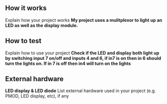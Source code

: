 <!---

This file is used to generate your project datasheet. Please fill in the information below and delete any unused
sections.

You can also include images in this folder and reference them in the markdown. Each image must be less than
512 kb in size, and the combined size of all images must be less than 1 MB.
-->

## How it works

Explain how your project works
**My project uses a mulitplexor to light up an LED as well as the display module.**
## How to test

Explain how to use your project
**Check if the LED and display both light up by switching input 7 on/off and inputs 4 and 6, if in7 is on then in 6 should turn the lights on. If in 7 is off then in4 will turn on the lights**
## External hardware
**LED display & LED diode**
List external hardware used in your project (e.g. PMOD, LED display, etc), if any
